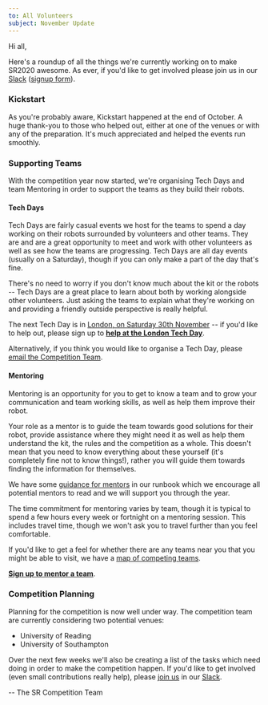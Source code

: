 ```yaml
---
to: All Volunteers
subject: November Update
---
```


Hi all,

Here's a roundup of all the things we're currently working on to make SR2020
awesome. As ever, if you'd like to get involved please join us in our [Slack][slack]
([signup form][slack-signup]).

### Kickstart

As you're probably aware, Kickstart happened at the end of October. A huge
thank-you to those who helped out, either at one of the venues or with any of
the preparation. It's much appreciated and helped the events run smoothly.

### Supporting Teams

With the competition year now started, we're organising Tech Days and team
Mentoring in order to support the teams as they build their robots.

#### Tech Days

Tech Days are fairly casual events we host for the teams to spend a day working
on their robots surrounded by volunteers and other teams. They are and are a
great opportunity to meet and work with other volunteers as well as see how the
teams are progressing. Tech Days are all day events (usually on a Saturday),
though if you can only make a part of the day that's fine.

There's no need to worry if you don't know much about the kit or the robots --
Tech Days are a great place to learn about both by working alongside other
volunteers. Just asking the teams to explain what they're working on and
providing a friendly outside perspective is really helpful.

The next Tech Day is in [London, on Saturday 30th November][london-tech-day] --
if you'd like to help out, please sign up to **[help at the London Tech Day][tech-day-signup]**.

Alternatively, if you think you would like to organise a Tech Day, please
[email the Competition Team](mailto:competition-team@studentrobotics.org).

#### Mentoring

Mentoring is an opportunity for you to get to know a team and to grow your
communication and team working skills, as well as help them improve their robot.

Your role as a mentor is to guide the team towards good solutions for their
robot, provide assistance where they might need it as well as help them
understand the kit, the rules and the competition as a whole. This doesn't mean
that you need to know everything about these yourself (it's completely fine not
to know things!), rather you will guide them towards finding the information for
themselves.

We have some [guidance for mentors][mentor-guidance] in our runbook which we
encourage all potential mentors to read and we will support you through the year.

The time commitment for mentoring varies by team, though it is typical to spend
a few hours every week or fortnight on a mentoring session. This includes travel
time, though we won't ask you to travel further than you feel comfortable.

If you'd like to get a feel for whether there are any teams near you that you
might be able to visit, we have a [map of competing teams][teams-map].

**[Sign up to mentor a team][mentoring-signup]**.

### Competition Planning

Planning for the competition is now well under way. The competition team are
currently considering two potential venues:
 * University of Reading
 * University of Southampton

Over the next few weeks we'll also be creating a list of the tasks which need
doing in order to make the competition happen. If you'd like to get involved
(even small contributions really help), please [join us][slack-signup] in our
[Slack][slack].


-- The SR Competition Team


[slack]: https://studentrobotics.slack.com
[slack-signup]: https://goo.gl/forms/Maq41MHF8CYSRVn83
[london-tech-day]: https://studentrobotics.org/events/sr2020/london-tech-day-november/
[tech-day-signup]: https://forms.gle/isHzxAkd7HKKFWGR9
[mentoring-signup]: https://forms.gle/isHzxAkd7HKKFWGR9
[mentor-guidance]: https://srobo.github.io/runbook/volunteering/mentor-guidance/
[teams-map]: https://drive.google.com/a/studentrobotics.org/open?id=1vEwB5vYNA-KJDnatYtwm7qD9Ewkccd9u
